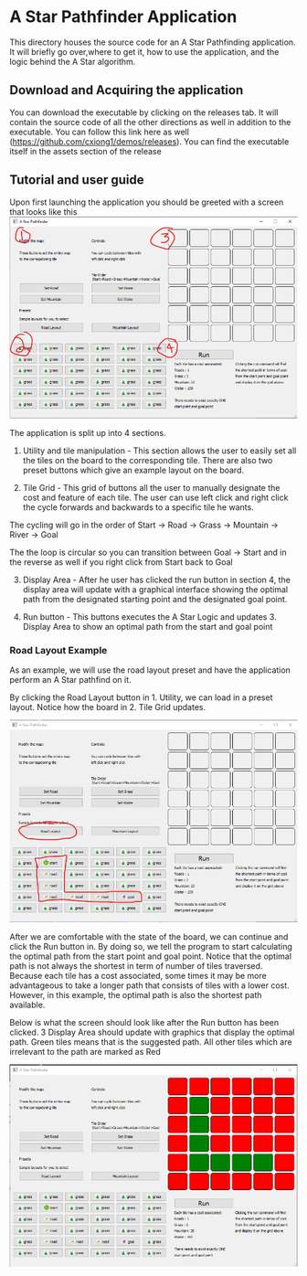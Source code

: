 # A Star Pathfinder Application

This directory houses the source code for an A Star Pathfinding application. It will briefly go 
over,where to get it, how to use the application, and the logic behind the A Star algorithm.


## Download and Acquiring the application
You can download the executable by clicking on the releases tab. It will contain the source
code of all the other directions as well in addition to the executable. You can follow
this link here as well (https://github.com/cxiong1/demos/releases). You can find the 
executable itself in the assets section of the release

## Tutorial and user guide

Upon first launching the application you should be greeted with a screen that looks like this
![start screen](readmeimgs/start.png)

The application is split up into 4 sections.

1. Utility and tile manipulation - This section allows the user to easily set all the tiles 
on the board to the corresponding tile. There are also two preset buttons which give an example
layout on the board.

2. Tile Grid - This grid of buttons all the user to manually designate the cost and feature
of each tile. The user can use left click and right click the cycle forwards and backwards
to a specific tile he wants. 

The cycling will go in the order of Start -> Road -> Grass -> Mountain -> River -> Goal

The the loop is circular so you can transition between Goal -> Start and in the reverse
as well if you right click from Start back to Goal

3. Display Area - After he user has clicked the run button in section 4, the display area
will update with a graphical interface showing the optimal path from the designated starting 
point and the designated goal point. 

4. Run button - This buttons executes the A Star Logic and updates 3. Display Area to show 
an optimal path from the start and goal point

### Road Layout Example

As an example, we will use the road layout preset and have the application perform an A Star
pathfind on it.

By clicking the Road Layout button in 1. Utility, we can load in a preset layout. Notice how the board in 
2. Tile Grid updates. 

![road layout](readmeimgs/roadlayout.png)

After we are comfortable with the state of the board, we can continue and click the Run button in. By doing so,
we tell the program to start calculating the optimal path from the start point and goal point. Notice that the optimal path 
is not always the shortest in term of number of tiles traversed. Because each tile has a cost associated, some times 
it may be more advantageous to take a longer path that consists of tiles with a lower cost. However, in this example,
the optimal path is also the shortest path available.

Below is what the screen should look like after the Run button has been clicked. 3 Display Area should update with
graphics that display the optimal path. Green tiles means that is the suggested path. All other tiles which are irrelevant
to the path are marked as Red

![road executed](readmeimgs/roadexecuted.png)

